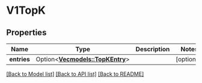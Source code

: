 # V1TopK

## Properties

Name | Type | Description | Notes
------------ | ------------- | ------------- | -------------
**entries** | Option<[**Vec<models::TopKEntry>**](TopKEntry.md)> |  | [optional]

[[Back to Model list]](../README.md#documentation-for-models) [[Back to API list]](../README.md#documentation-for-api-endpoints) [[Back to README]](../README.md)


